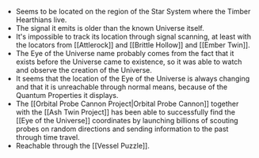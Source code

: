 - Seems to be located on the region of the Star System where the Timber Hearthians live.
- The signal it emits is older than the known Universe itself.
- It's impossible to track its location through signal scanning, at least with the locators from [[Attlerock]] and [[Brittle Hollow]] and [[Ember Twin]].
- The Eye of the Universe name probably comes from the fact that it exists before the Universe came to existence, so it was able to watch and observe the creation of the Universe.
- It seems that the location of the Eye of the Universe is always changing and that it is unreachable through normal means, because of the Quantum Properties it displays.
- The [[Orbital Probe Cannon Project|Orbital Probe Cannon]] together with the [[Ash Twin Project]] has been able to successfully find the [[Eye of the Universe]] coordinates by launching billions of scouting probes on random directions and sending information to the past through time travel.
- Reachable through the [[Vessel Puzzle]].